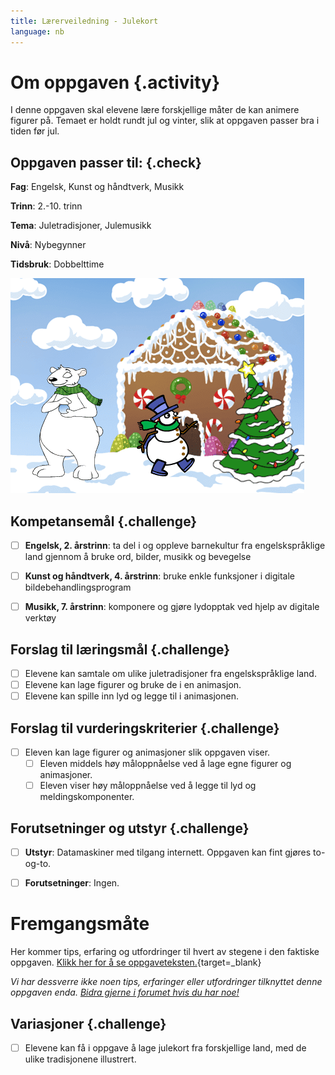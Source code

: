 ```yaml
---
title: Lærerveiledning - Julekort
language: nb
---
```


# Om oppgaven {.activity}
I denne oppgaven skal elevene lære forskjellige måter de kan animere figurer på. Temaet er holdt rundt jul og vinter, slik at oppgaven passer bra i tiden før jul.


## Oppgaven passer til: {.check}
 __Fag__: Engelsk, Kunst og håndtverk, Musikk

__Trinn__: 2.-10. trinn

__Tema__: Juletradisjoner, Julemusikk

__Nivå__: Nybegynner

__Tidsbruk__: Dobbelttime

![](julekort.png)

## Kompetansemål {.challenge}

- [ ] __Engelsk, 2. årstrinn__: ta del i og oppleve barnekultur fra engelskspråklige land gjennom å bruke ord, bilder, musikk og bevegelse

- [ ] __Kunst og håndtverk, 4. årstrinn__: bruke enkle funksjoner i digitale bildebehandlingsprogram

- [ ] __Musikk, 7. årstrinn__: komponere og gjøre lydopptak ved hjelp av digitale verktøy


## Forslag til læringsmål {.challenge}
- [ ] Elevene kan samtale om ulike juletradisjoner fra engelskspråklige land.
- [ ] Elevene kan lage figurer og bruke de i en animasjon.
- [ ] Elevene kan spille inn lyd og legge til i animasjonen.

## Forslag til vurderingskriterier {.challenge}

- [ ] Eleven kan lage figurer og animasjoner slik oppgaven viser.
  - [ ] Eleven middels høy måloppnåelse ved å lage egne figurer og animasjoner.
  - [ ] Eleven viser høy måloppnåelse ved å legge til lyd og meldingskomponenter.

## Forutsetninger og utstyr {.challenge}

- [ ] __Utstyr__: Datamaskiner med tilgang internett. Oppgaven kan fint gjøres to-og-to.

- [ ] __Forutsetninger__: Ingen.

# Fremgangsmåte
Her kommer tips, erfaring og utfordringer til hvert av stegene i den faktiske oppgaven. [Klikk her for å se oppgaveteksten.](../julekort/julekort.html){target=_blank}

_Vi har dessverre ikke noen tips, erfaringer eller utfordringer tilknyttet denne oppgaven enda. [Bidra gjerne i forumet hvis du har noe!](https://forum.kidsakoder.no/c/oppgaver)_

## Variasjoner {.challenge}
- [ ] Elevene kan få i oppgave å lage julekort fra forskjellige land, med de ulike tradisjonene illustrert.
